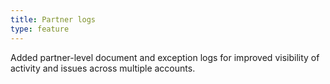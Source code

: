 ```yaml
---
title: Partner logs
type: feature
---
```


Added partner-level document and exception logs for improved visibility of activity and issues across multiple accounts.
